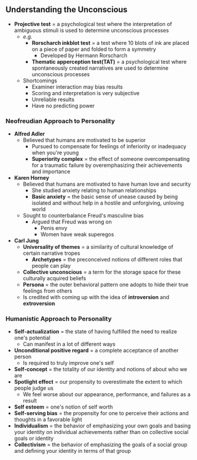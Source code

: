 ## Understanding the Unconscious
- **Projective test** = a psychological test where the interpretation of ambiguous stimuli is used to determine unconscious processes
    * *e.g.*
        + **Rorscharch inkblot test** = a test where 10 blots of ink are placed on a piece of paper and folded to form a symmetry
            - Developed by Hermann Rorscharch
        + **Thematic apperception test(TAT)** = a psychological test where spontaneously created narratives are used to determine unconscious processes
    * Shortcomings
        + Examiner interaction may bias results
        + Scoring and interpretation is very subjective
        + Unreliable results
        + Have no predicting power

### Neofreudian Approach to Personality
- **Alfred Adler**
    * Believed that humans are motivated to be superior
        + Pursued to compensate for feelings of inferiority or inadequacy when you're young
        + **Superiority complex** = the effect of someone overcompensating for a traumatic failure by overemphasizing their achievements and importance
- **Karen Horney**
    * Believed that humans are motivated to have human love and security
        + She studied anxiety relating to human relationships
        + **Basic anxiety** = the basic sense of unease caused by being isolated and without help in a hostile and unforgiving, unloving world
    * Sought to counterbalance Freud's masculine bias
        + Argued that Freud was wrong on
            - Penis envy
            - Women have weak superegos
- **Carl Jung**
    * **Universality of themes** = a similarity of cultural knowledge of certain narrative tropes
        + **Archetypes** = the preconceived notions of different roles that people can play
    * **Collective unconscious** = a term for the storage space for these culturally acquired beliefs
    * **Persona** = the outer behavioral pattern one adopts to hide their true feelings from others
    * Is credited with coming up with the idea of **introversion** and **extroversion**

### Humanistic Approach to Personality
- **Self-actualization** = the state of having fulfilled the need to realize one's potential
    * Can manifest in a lot of different ways
- **Unconditional positive regard** = a complete acceptance of another person
    * Is required to truly improve one's self
- **Self-concept** = the totality of our identity and notions of about who we are
- **Spotlight effect** = our propensity to overestimate the extent to which people judge us
    * We feel worse about our appearance, performance, and failures as a result
- **Self esteem** = one's notion of self worth
- **Self-serving bias** = the propensity for one to perceive their actions and thoughts in a favorable light
- **Individualism** = the behavior of emphasizing your own goals and basing your identity on individual achievements rather than on collective social goals or identity
- **Collectivism** = the behavior of emphasizing the goals of a social group and defining your identity in terms of that group
